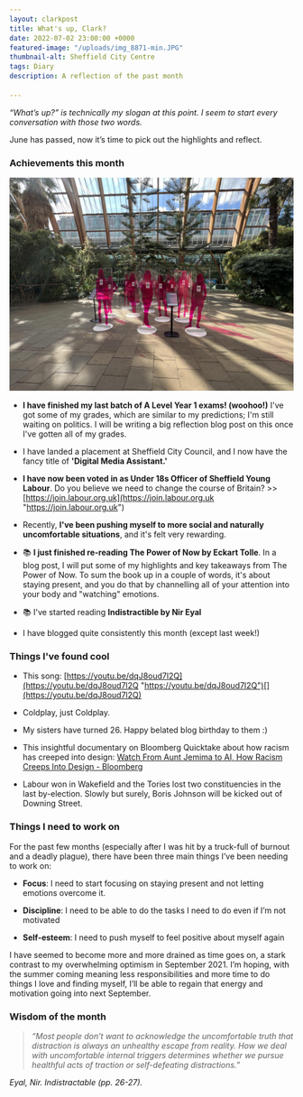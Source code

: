 ```yaml
---
layout: clarkpost
title: What's up, Clark?
date: 2022-07-02 23:00:00 +0000
featured-image: "/uploads/img_8871-min.JPG"
thumbnail-alt: Sheffield City Centre
tags: Diary
description: A reflection of the past month

---
```

_“What’s up?” is technically my slogan at this point. I seem to start every conversation with those two words._

June has passed, now it’s time to pick out the highlights and reflect.

### Achievements this month

![Sexual Health artwork at Winter Gardens in Sheffield](/uploads/img_8610-min.JPG)

* **I have finished my last batch of A Level Year 1 exams! (woohoo!)** I've got some of my grades, which are similar to my predictions; I'm still waiting on politics. I will be writing a big reflection blog post on this once I've gotten all of my grades.

* I have landed a placement at Sheffield City Council, and I now have the fancy title of **'Digital Media Assistant.'**

* **I have now been voted in as Under 18s Officer of Sheffield Young Labour**. Do you believe we need to change the course of Britain? >> [https://join.labour.org.uk](https://join.labour.org.uk "https://join.labour.org.uk")

* Recently, **I've been pushing myself to more social and naturally uncomfortable situations**, and it's felt very rewarding.

* 📚 **I just finished re-reading The Power of Now by Eckart Tolle**. In a blog post, I will put some of my highlights and key takeaways from The Power of Now. To sum the book up in a couple of words, it's about staying present, and you do that by channelling all of your attention into your body and "watching" emotions.

* 📚 I've started reading **Indistractible by Nir Eyal**

* I have blogged quite consistently this month (except last week!)

### Things I've found cool

* This song: [https://youtu.be/dqJ8oud7l2Q](https://youtu.be/dqJ8oud7l2Q "https://youtu.be/dqJ8oud7l2Q")[](https://youtu.be/dqJ8oud7l2Q)

* Coldplay, just Coldplay.

* My sisters have turned 26. Happy belated blog birthday to them :)

* This insightful documentary on Bloomberg Quicktake about how racism has creeped into design: [Watch From Aunt Jemima to AI, How Racism Creeps Into Design - Bloomberg](https://www.bloomberg.com/news/videos/2021-09-15/from-aunt-jemima-to-ai-how-racism-creeps-into-design-video)

* Labour won in Wakefield and the Tories lost two constituencies in the last by-election. Slowly but surely, Boris Johnson will be kicked out of Downing Street.

### Things I need to work on

For the past few months (especially after I was hit by a truck-full of burnout and a deadly plague), there have been three main things I’ve been needing to work on:

* **Focus**: I need to start focusing on staying present and not letting emotions overcome it.

* **Discipline**: I need to be able to do the tasks I need to do even if I’m not motivated

* **Self-esteem**: I need to push myself to feel positive about myself again

I have seemed to become more and more drained as time goes on, a stark contrast to my overwhelming optimism in September 2021. I’m hoping, with the summer coming meaning less responsibilities and more time to do things I love and finding myself, I’ll be able to regain that energy and motivation going into next September.

### Wisdom of the month

> _“Most people don’t want to acknowledge the uncomfortable truth that distraction is always an unhealthy escape from reality. How we deal with uncomfortable internal triggers determines whether we pursue healthful acts of traction or self-defeating distractions.”_

_Eyal, Nir. Indistractable (pp. 26-27)._